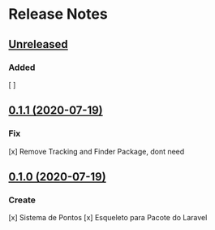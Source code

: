 # Release Notes

## [Unreleased](https://github.com/SierraTecnologia/Gamer/compare/0.1.1...master)

### Added

[ ] 

## [0.1.1 (2020-07-19)](https://github.com/SierraTecnologia/Gamer/compare/...0.1.1)

### Fix
[x] Remove Tracking and Finder Package, dont need

## [0.1.0 (2020-07-19)](https://github.com/SierraTecnologia/Gamer/compare/...0.1.0)

### Create
[x] Sistema de Pontos
[x] Esqueleto para Pacote do Laravel